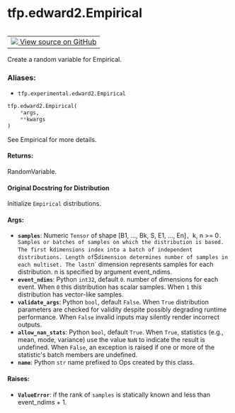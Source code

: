 <div itemscope itemtype="http://developers.google.com/ReferenceObject">
<meta itemprop="name" content="tfp.edward2.Empirical" />
<meta itemprop="path" content="Stable" />
</div>

# tfp.edward2.Empirical


<table class="tfo-notebook-buttons tfo-api" align="left">

<td>
  <a target="_blank" href="https://github.com/tensorflow/probability/blob/master/tensorflow_probability/python/experimental/edward2/interceptor.py">
    <img src="https://www.tensorflow.org/images/GitHub-Mark-32px.png" />
    View source on GitHub
  </a>
</td></table>



Create a random variable for Empirical.

### Aliases:

* `tfp.experimental.edward2.Empirical`


``` python
tfp.edward2.Empirical(
    *args,
    **kwargs
)
```



<!-- Placeholder for "Used in" -->

See Empirical for more details.

#### Returns:

RandomVariable.


#### Original Docstring for Distribution

Initialize `Empirical` distributions.

#### Args:


* <b>`samples`</b>: Numeric `Tensor` of shape [B1, ..., Bk, S, E1, ..., En]`,
  `k, n >= 0`. Samples or batches of samples on which the distribution
  is based. The first `k` dimensions index into a batch of independent
  distributions. Length of `S` dimension determines number of samples
  in each multiset. The last `n` dimension represents samples for each
  distribution. n is specified by argument event_ndims.
* <b>`event_ndims`</b>: Python `int32`, default `0`. number of dimensions for each
  event. When `0` this distribution has scalar samples. When `1` this
  distribution has vector-like samples.
* <b>`validate_args`</b>: Python `bool`, default `False`. When `True` distribution
  parameters are checked for validity despite possibly degrading runtime
  performance. When `False` invalid inputs may silently render incorrect
  outputs.
* <b>`allow_nan_stats`</b>: Python `bool`, default `True`. When `True`, statistics
  (e.g., mean, mode, variance) use the value `NaN` to indicate the
  result is undefined. When `False`, an exception is raised if one or
  more of the statistic's batch members are undefined.
* <b>`name`</b>: Python `str` name prefixed to Ops created by this class.


#### Raises:


* <b>`ValueError`</b>: if the rank of `samples` is statically known and less than
  event_ndims + 1.